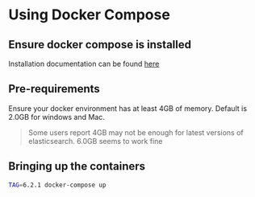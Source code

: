 # Using Docker Compose

## Ensure docker compose is installed

Installation documentation can be found [here](https://docs.docker.com/compose/install/)


## Pre-requirements

Ensure your docker environment has at least 4GB of memory. Default is 2.0GB for windows and Mac.

> Some users report 4GB may not be enough for latest versions of elasticsearch. 6.0GB seems to work fine

## Bringing up the containers

```bash
TAG=6.2.1 docker-compose up
```